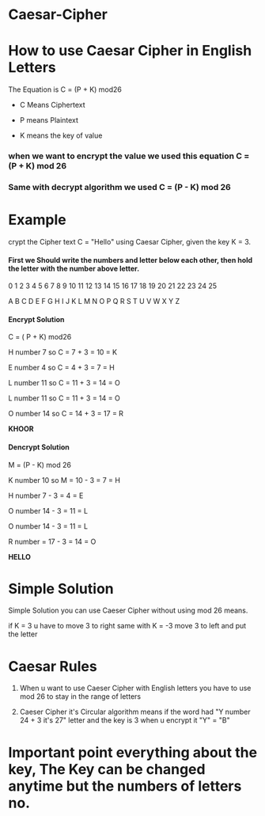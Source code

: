 # Caesar-Cipher

# How to use Caesar Cipher in English Letters
The Equation is C = (P + K) mod26 

* C Means Ciphertext

* P means Plaintext

* K  means the key of value

### when we want to encrypt the value we used this equation C = (P + K) mod 26 
### Same with decrypt algorithm we used C = (P - K) mod 26 

# Example 
crypt the Cipher text C = "Hello" using Caesar Cipher, given the key K = 3.
#### First we Should write the numbers and letter below each other, then hold the letter with the number above letter.
0 1 2 3 4 5 6 7 8 9 10 11 12 13 14 15 16 17 18 19 20 21 22 23 24 25

A  B  C  D  E  F  G  H  I  J  K  L  M  N  O  P  Q  R  S  T  U  V  W  X  Y  Z

#### Encrypt Solution
C = ( P + K) mod26 

H number 7 so  C = 7 + 3 = 10 = K 

E number 4 so C = 4 + 3 = 7 = H 

L number 11 so C = 11 + 3 = 14 = O 

L number 11 so C = 11 + 3 = 14 = O 

O number 14 so C = 14 + 3 = 17 = R

**KHOOR**
#### Dencrypt Solution
M = (P - K) mod 26 

K number 10 so M = 10 - 3 = 7 = H

H number 7 - 3 = 4 = E

O number 14 - 3 = 11 = L 

O number 14 - 3 = 11 = L 

R number = 17 - 3 = 14 = O 

**HELLO**
# Simple Solution
Simple Solution you can use Caeser Cipher without using mod 26 means.

if K = 3 u have to move 3 to right same with K = -3 move 3 to left and put the letter 
# Caesar Rules 

1. When u want to use Caeser Cipher with English letters you have to use mod 26 to stay in the range of letters
   
2. Caeser Cipher it's Circular algorithm means if the word had "Y number 24 + 3 it's 27" letter and the key is 3 when u encrypt it "Y" = "B"
  
 # Important point everything about the key, The Key can be changed anytime but the numbers of letters no.






